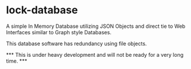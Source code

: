 # lock-database
A simple In Memory Database utilizing JSON Objects and direct tie to Web Interfaces similar to Graph style Databases.

This database software has redundancy using file objects.

*** This is under heavy development and will not be ready for a very long time. ***